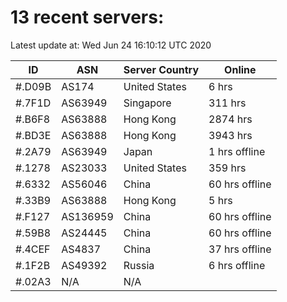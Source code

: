 # 13 recent servers:

Latest update at: Wed Jun 24 16:10:12 UTC 2020

| ID | ASN | Server Country | Online |
| -- | --- | -------------- | ------ |
| #.D09B | AS174 | United States | 6 hrs |
| #.7F1D | AS63949 | Singapore | 311 hrs |
| #.B6F8 | AS63888 | Hong Kong | 2874 hrs |
| #.BD3E | AS63888 | Hong Kong | 3943 hrs |
| #.2A79 | AS63949 | Japan | 1 hrs offline |
| #.1278 | AS23033 | United States | 359 hrs |
| #.6332 | AS56046 | China | 60 hrs offline |
| #.33B9 | AS63888 | Hong Kong | 5 hrs |
| #.F127 | AS136959 | China | 60 hrs offline |
| #.59B8 | AS24445 | China | 60 hrs offline |
| #.4CEF | AS4837 | China | 37 hrs offline |
| #.1F2B | AS49392 | Russia | 6 hrs offline |
| #.02A3 | N/A | N/A | |

